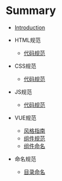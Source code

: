 # Summary

- [Introduction](README.md)
- HTML规范
  - [代码规范](html/code.md)

- CSS规范
  - [代码规范](css/code.md)

- JS规范
  - [代码规范](js/code.md)

- VUE规范
  - [风格指南](https://cn.vuejs.org/v2/style-guide/)
  - [组件规范](vue/component.md)
  - [组件命名](vue/naming.md)

- 命名规范
  - [目录命名](naming/catalogue.md)